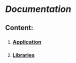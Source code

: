 # ***Documentation***

## **Content**:

1. ### [Application](https://github.com/Baro-coder/CSD_DVS/docs/tree/master/app/)
2. ### [Libraries](https://github.com/Baro-coder/CSD_DVS/tree/master/docs/lib/)